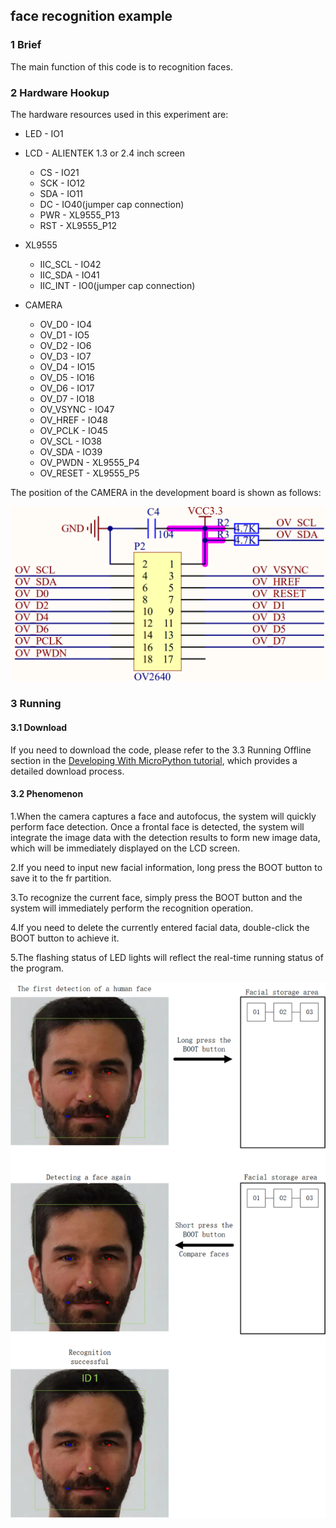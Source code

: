 ## face recognition example

### 1 Brief

The main function of this code is to recognition faces.

### 2 Hardware Hookup

The hardware resources used in this experiment are:

- LED - IO1

- LCD - ALIENTEK 1.3 or 2.4 inch screen
  - CS - IO21
  - SCK - IO12
  - SDA - IO11
  - DC - IO40(jumper cap connection)
  - PWR - XL9555_P13
  - RST - XL9555_P12


- XL9555
  - IIC_SCL - IO42
  - IIC_SDA - IO41
  - IIC_INT - IO0(jumper cap connection)

- CAMERA
  - OV_D0 - IO4
  - OV_D1 - IO5
  - OV_D2 - IO6
  - OV_D3 - IO7
  - OV_D4 - IO15
  - OV_D5 - IO16
  - OV_D6 - IO17
  - OV_D7 - IO18
  - OV_VSYNC - IO47
  - OV_HREF - IO48
  - OV_PCLK - IO45
  - OV_SCL - IO38
  - OV_SDA - IO39
  - OV_PWDN - XL9555_P4
  - OV_RESET - XL9555_P5

The position of the CAMERA in the development board is shown as follows:

![](../../../../1_docs/3_figures/examples/face_detection_project/camera_sch.png)

### 3 Running

#### 3.1 Download

If you need to download the code, please refer to the 3.3 Running Offline section in the [Developing With MicroPython tutorial](../../../../1_docs/Developing_With_MicroPython.md), which provides a detailed download process.

#### 3.2 Phenomenon

1.When the camera captures a face and autofocus, the system will quickly perform face detection. Once a frontal face is detected, the system will integrate the image data with the detection results to form new image data, which will be immediately displayed on the LCD screen.

2.If you need to input new facial information, long press the BOOT button to save it to the fr partition.

3.To recognize the current face, simply press the BOOT button and the system will immediately perform the recognition operation.

4.If you need to delete the currently entered facial data, double-click the BOOT button to achieve it.

5.The flashing status of LED lights will reflect the real-time running status of the program.

![](../../../../1_docs/3_figures/examples/ai/spilcd_phenomenon_mpy_face_recongnition.png)